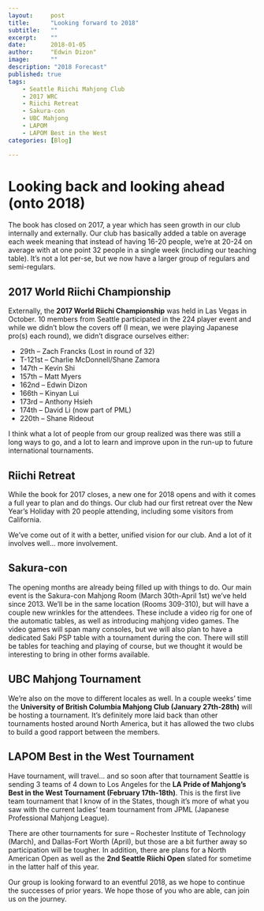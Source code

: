 ```yaml
---
layout:     post
title:      "Looking forward to 2018"
subtitle:   ""
excerpt:    ""
date:       2018-01-05
author:     "Edwin Dizon"
image:      ""
description: "2018 Forecast"
published: true 
tags:
    - Seattle Riichi Mahjong Club
    - 2017 WRC
    - Riichi Retreat
    - Sakura-con
    - UBC Mahjong
    - LAPOM
    - LAPOM Best in the West
categories: [Blog]

---
```


# Looking back and looking ahead (onto 2018)

The book has closed on 2017, a year which has seen growth in our club
internally and externally. Our club has basically added a table on
average each week meaning that instead of having 16-20 people, we’re
at 20-24 on average with at one point 32 people in a single week
(including our teaching table). It’s not a lot per-se, but we now have
a larger group of regulars and semi-regulars.

## 2017 World Riichi Championship

Externally, the **2017 World Riichi Championship** was held in Las Vegas
in October. 10 members from Seattle participated in the 224 player
event and while we didn’t blow the covers off (I mean, we were playing
Japanese pro(s) each round), we didn’t disgrace ourselves either:

* 29th – Zach Francks (Lost in round of 32)
* T-121st – Charlie McDonnell/Shane Zamora
* 147th – Kevin Shi
* 157th – Matt Myers
* 162nd – Edwin Dizon
* 166th – Kinyan Lui
* 173rd – Anthony Hsieh
* 174th – David Li (now part of PML)
* 220th – Shane Rideout

I think what a lot of people from our group realized was there was
still a long ways to go, and a lot to learn and improve upon in the
run-up to future international tournaments.

## Riichi Retreat

While the book for 2017 closes, a new one for 2018 opens and with it
comes a full year to plan and do things. Our club had our first
retreat over the New Year’s Holiday with 20 people attending,
including some visitors from California.

We’ve come out of it with a better, unified vision for our club. And a
lot of it involves well… more involvement.

## Sakura-con

The opening months are already being filled up with things to do. Our
main event is the Sakura-con Mahjong Room (March 30th-April 1st) we’ve
held since 2013. We’ll be in the same location (Rooms 309-310), but
will have a couple new wrinkles for the attendees. These include a
video rig for one of the automatic tables, as well as introducing
mahjong video games. The video games will span many consoles, but we
will also plan to have a dedicated Saki PSP table with a tournament
during the con. There will still be tables for teaching and playing of
course, but we thought it would be interesting to bring in other forms
available.

## UBC Mahjong Tournament

We’re also on the move to different locales as well. In a couple
weeks’ time the **University of British Columbia Mahjong Club (January
27th-28th)** will be hosting a tournament. It’s definitely more laid
back than other tournaments hosted around North America, but it has
allowed the two clubs to build a good rapport between the members.

## LAPOM Best in the West Tournament

Have tournament, will travel… and so soon after that tournament
Seattle is sending 3 teams of 4 down to Los Angeles for the **LA Pride
of Mahjong’s Best in the West Tournament (February 17th-18th)**. This is
the first live team tournament that I know of in the States, though
it’s more of what you saw with the current ladies’ team tournament
from JPML (Japanese Professional Mahjong League).

There are other tournaments for sure – Rochester Institute of
Technology (March), and Dallas-Fort Worth (April), but those are a bit
further away so participation will be tougher. In addition, there are
plans for a North American Open as well as the **2nd Seattle Riichi Open**
slated for sometime in the latter half of this year.

Our group is looking forward to an eventful 2018, as we hope to
continue the successes of prior years. We hope those of you who are
able, can join us on the journey.
